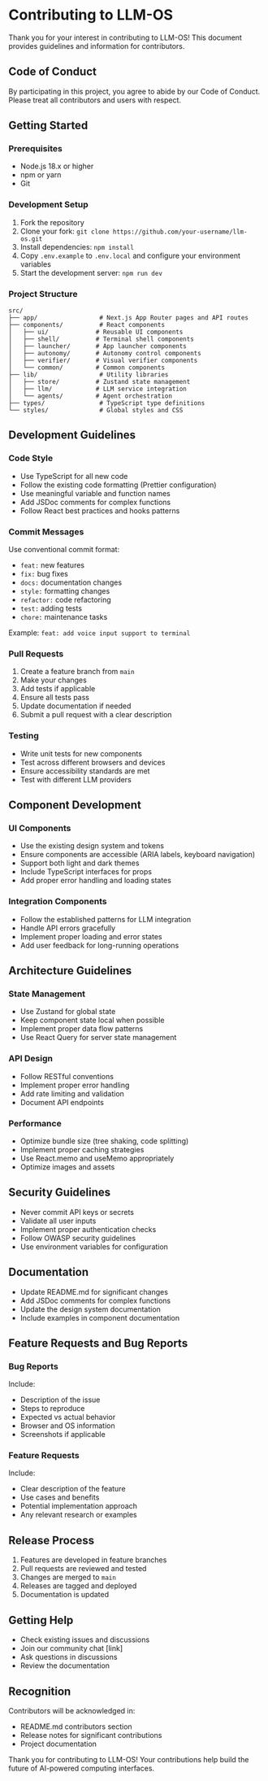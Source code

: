 # Contributing to LLM-OS

Thank you for your interest in contributing to LLM-OS! This document provides guidelines and information for contributors.

## Code of Conduct

By participating in this project, you agree to abide by our Code of Conduct. Please treat all contributors and users with respect.

## Getting Started

### Prerequisites

- Node.js 18.x or higher
- npm or yarn
- Git

### Development Setup

1. Fork the repository
2. Clone your fork: `git clone https://github.com/your-username/llm-os.git`
3. Install dependencies: `npm install`
4. Copy `.env.example` to `.env.local` and configure your environment variables
5. Start the development server: `npm run dev`

### Project Structure

```
src/
├── app/                 # Next.js App Router pages and API routes
├── components/          # React components
│   ├── ui/             # Reusable UI components
│   ├── shell/          # Terminal shell components
│   ├── launcher/       # App launcher components
│   ├── autonomy/       # Autonomy control components
│   ├── verifier/       # Visual verifier components
│   └── common/         # Common components
├── lib/                 # Utility libraries
│   ├── store/          # Zustand state management
│   ├── llm/            # LLM service integration
│   └── agents/         # Agent orchestration
├── types/               # TypeScript type definitions
└── styles/              # Global styles and CSS
```

## Development Guidelines

### Code Style

- Use TypeScript for all new code
- Follow the existing code formatting (Prettier configuration)
- Use meaningful variable and function names
- Add JSDoc comments for complex functions
- Follow React best practices and hooks patterns

### Commit Messages

Use conventional commit format:
- `feat:` new features
- `fix:` bug fixes
- `docs:` documentation changes
- `style:` formatting changes
- `refactor:` code refactoring
- `test:` adding tests
- `chore:` maintenance tasks

Example: `feat: add voice input support to terminal`

### Pull Requests

1. Create a feature branch from `main`
2. Make your changes
3. Add tests if applicable
4. Ensure all tests pass
5. Update documentation if needed
6. Submit a pull request with a clear description

### Testing

- Write unit tests for new components
- Test across different browsers and devices
- Ensure accessibility standards are met
- Test with different LLM providers

## Component Development

### UI Components

- Use the existing design system and tokens
- Ensure components are accessible (ARIA labels, keyboard navigation)
- Support both light and dark themes
- Include TypeScript interfaces for props
- Add proper error handling and loading states

### Integration Components

- Follow the established patterns for LLM integration
- Handle API errors gracefully
- Implement proper loading and error states
- Add user feedback for long-running operations

## Architecture Guidelines

### State Management

- Use Zustand for global state
- Keep component state local when possible
- Implement proper data flow patterns
- Use React Query for server state management

### API Design

- Follow RESTful conventions
- Implement proper error handling
- Add rate limiting and validation
- Document API endpoints

### Performance

- Optimize bundle size (tree shaking, code splitting)
- Implement proper caching strategies
- Use React.memo and useMemo appropriately
- Optimize images and assets

## Security Guidelines

- Never commit API keys or secrets
- Validate all user inputs
- Implement proper authentication checks
- Follow OWASP security guidelines
- Use environment variables for configuration

## Documentation

- Update README.md for significant changes
- Add JSDoc comments for complex functions
- Update the design system documentation
- Include examples in component documentation

## Feature Requests and Bug Reports

### Bug Reports

Include:
- Description of the issue
- Steps to reproduce
- Expected vs actual behavior
- Browser and OS information
- Screenshots if applicable

### Feature Requests

Include:
- Clear description of the feature
- Use cases and benefits
- Potential implementation approach
- Any relevant research or examples

## Release Process

1. Features are developed in feature branches
2. Pull requests are reviewed and tested
3. Changes are merged to `main`
4. Releases are tagged and deployed
5. Documentation is updated

## Getting Help

- Check existing issues and discussions
- Join our community chat [link]
- Ask questions in discussions
- Review the documentation

## Recognition

Contributors will be acknowledged in:
- README.md contributors section
- Release notes for significant contributions
- Project documentation

Thank you for contributing to LLM-OS! Your contributions help build the future of AI-powered computing interfaces.
